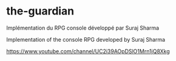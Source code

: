 # the-guardian

Implémentation du RPG console développé par Suraj Sharma

Implementation of the console RPG developed by Suraj Sharma

https://www.youtube.com/channel/UC2i39AOpDSlO1Mrn1jQ8Xkg
